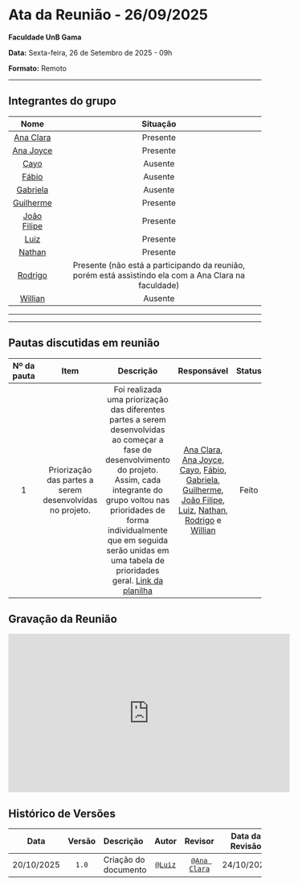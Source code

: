 # Ata da Reunião - 26/09/2025

**Faculdade UnB Gama**  

**Data:** Sexta-feira, 26 de Setembro de 2025 - 09h

**Formato:** Remoto

---

## Integrantes do grupo

| Nome | Situação|
|:----:|:-------:|
| [Ana Clara](https://github.com/anabborges) | Presente |
| [Ana Joyce](https://github.com/anajoyceamorim) | Presente |
| [Cayo](https://github.com/Cayoalencar) | Ausente |
| [Fábio](https://github.com/fabinsz) | Ausente |
| [Gabriela](https://github.com/gaubiela) | Ausente |
| [Guilherme](https://github.com/storch7) | Presente |
| [João Filipe](https://github.com/Joao151104) | Presente |
| [Luiz](https://github.com/luizfaria1989) | Presente |
| [Nathan](https://github.com/Nathan-bs) | Presente |
| [Rodrigo](https://github.com/rodrigoFAmaral) | Presente (não está a participando da reunião, porém está assistindo ela com a Ana Clara na faculdade) |
| [Willian](https://github.com/Wooo589) | Ausente |

---

---

## Pautas discutidas em reunião

| Nº da pauta | Item                        | Descrição                                                                                     | Responsável                    | Status              |
|:-----------:|:---------------------------:|:---------------------------------------------------------------------------------------------:|:------------------------------:|:-------------------:|
| 1 | Priorização das partes a serem desenvolvidas no projeto. | Foi realizada uma priorização das diferentes partes a serem desenvolvidas ao começar a fase de desenvolvimento do projeto. Assim, cada integrante do grupo voltou nas prioridades de forma individualmente que em seguida serão unidas em uma tabela de prioridades geral. [Link da planilha](https://docs.google.com/spreadsheets/d/1t6nKQI1Z0uNpE6_G464zMFHDi5XXtRB-6xHpxujpPAQ/edit?gid=1953368860#gid=1953368860) |[Ana Clara](https://github.com/anabborges), [Ana Joyce](https://github.com/anajoyceamorim), [Cayo](https://github.com/Cayoalencar), [Fábio](https://github.com/fabinsz), [Gabriela](https://github.com/gaubiela), [Guilherme](https://github.com/storch7), [João Filipe](https://github.com/Joao151104), [Luiz](https://github.com/luizfaria1989), [Nathan](https://github.com/Nathan-bs), [Rodrigo](https://github.com/rodrigoFAmaral) e [Willian](https://github.com/Wooo589) | Feito |

## Gravação da Reunião

<iframe width="560" height="315" src="https://www.youtube.com/embed/R8wLyhuSqBs?si=NZhQksR5Dlj2xLD_" title="YouTube video player" frameborder="0" allow="accelerometer; autoplay; clipboard-write; encrypted-media; gyroscope; picture-in-picture; web-share" referrerpolicy="strict-origin-when-cross-origin" allowfullscreen></iframe>

## Histórico de Versões

| **Data**       | **Versão** | **Descrição**                         | **Autor**                                      | **Revisor**                                      | **Data da Revisão** |
| :--------: | :----: | :-------------------------------- | :----------------------------------------: | :----------------------------------------: | :-------------: |
| 20/10/2025 |  `1.0`   | Criação do documento | [`@Luiz`](https://github.com/luizfaria1989) | [`@Ana Clara`](https://github.com/anabborges)  |   24/10/2025    |